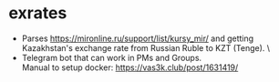 # exrates
+ Parses https://mironline.ru/support/list/kursy_mir/ and getting Kazakhstan's exchange rate from Russian Ruble to KZT (Tenge). \
+ Telegram bot that can work in PMs and Groups. \
Manual to setup docker: https://vas3k.club/post/1631419/
